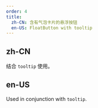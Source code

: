 ```yaml
---
order: 4
title:
  zh-CN: 含有气泡卡片的悬浮按钮
  en-US: FloatButton with tooltip
---
```


## zh-CN

结合 `tooltip` 使用。

## en-US

Used in conjunction with `tooltip`.